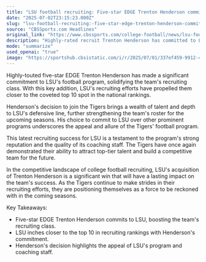 ```yaml
---
title: "LSU football recruiting: Five-star EDGE Trenton Henderson commits as Tigers' class inches toward top 10"
date: "2025-07-02T23:15:23.000Z"
slug: "lsu-football-recruiting:-five-star-edge-trenton-henderson-commits-as-tigers'-class-inches-toward-top-10"
source: "CBSSports.com Headlines"
original_link: "https://www.cbssports.com/college-football/news/lsu-football-recruiting-five-star-edge-trenton-henderson-commits-as-tigers-class-inches-toward-top-10/"
description: "Highly-rated recruit Trenton Henderson has committed to LSU's football program, enhancing their recruiting class and moving them closer to a top 10 ranking nationally. Henderson's addition strengthens LSU's defensive line and showcases the program's ability to attract top talent. This success reflects the Tigers' strong reputation and coaching staff, positioning them as a competitive force in college football recruiting."
mode: "summarize"
used_openai: "true"
image: "https://sportshub.cbsistatic.com/i/r/2025/07/01/337ef459-9912-4a39-8be6-32e1367717e4/thumbnail/1200x675/f5712fa85f1adcaca7044a7ebc629acf/trenton-henderson.jpg"
---
```


Highly-touted five-star EDGE Trenton Henderson has made a significant commitment to LSU's football program, solidifying the team's recruiting class. With this key addition, LSU's recruiting efforts have propelled them closer to the coveted top 10 spot in the national rankings.

Henderson's decision to join the Tigers brings a wealth of talent and depth to LSU's defensive line, further strengthening the team's roster for the upcoming seasons. His choice to commit to LSU over other prominent programs underscores the appeal and allure of the Tigers' football program.

This latest recruiting success for LSU is a testament to the program's strong reputation and the quality of its coaching staff. The Tigers have once again demonstrated their ability to attract top-tier talent and build a competitive team for the future.

In the competitive landscape of college football recruiting, LSU's acquisition of Trenton Henderson is a significant win that will have a lasting impact on the team's success. As the Tigers continue to make strides in their recruiting efforts, they are positioning themselves as a force to be reckoned with in the coming seasons.

Key Takeaways:
- Five-star EDGE Trenton Henderson commits to LSU, boosting the team's recruiting class.
- LSU inches closer to the top 10 in recruiting rankings with Henderson's commitment.
- Henderson's decision highlights the appeal of LSU's program and coaching staff.